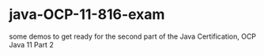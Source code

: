 # java-OCP-11-816-exam
some demos to get ready for the second part of the Java Certification, OCP Java 11 Part 2
